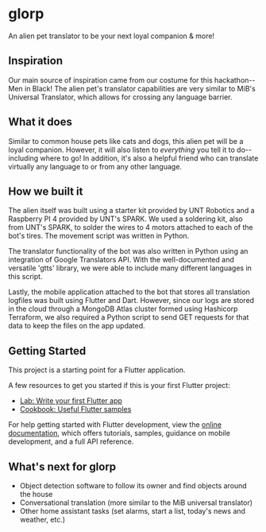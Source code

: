 # glorp
An alien pet translator to be your next loyal companion & more!

## Inspiration
Our main source of inspiration came from our costume for this hackathon--Men in Black! The alien pet's translator capabilities are very similar to MiB's Universal Translator, which allows for crossing any language barrier.

## What it does
Similar to common house pets like cats and dogs, this alien pet will be a loyal companion. However, it will also listen to *everything* you tell it to do--including where to go! In addition, it's also a helpful friend who can translate virtually any language to or from any other language.

## How we built it
The alien itself was built using a starter kit provided by UNT Robotics and a Raspberry PI 4 provided by UNT's SPARK. We used a soldering kit, also from UNT's SPARK, to solder the wires to 4 motors attached to each of the bot's tires. The movement script was written in Python.

The translator functionality of the bot was also written in Python using an integration of Google Translators API. With the well-documented and versatile 'gtts' library, we were able to include many different languages in this script.

Lastly, the mobile application attached to the bot that stores all translation logfiles was built using Flutter and Dart. However, since our logs are stored in the cloud through a MongoDB Atlas cluster formed using Hashicorp Terraform, we also required a Python script to send GET requests for that data to keep the files on the app updated.

## Getting Started

This project is a starting point for a Flutter application.

A few resources to get you started if this is your first Flutter project:

- [Lab: Write your first Flutter app](https://docs.flutter.dev/get-started/codelab)
- [Cookbook: Useful Flutter samples](https://docs.flutter.dev/cookbook)

For help getting started with Flutter development, view the
[online documentation](https://docs.flutter.dev/), which offers tutorials,
samples, guidance on mobile development, and a full API reference.

## What's next for glorp
- Object detection software to follow its owner and find objects around the house
- Conversational translation (more similar to the MiB universal translator)
- Other home assistant tasks (set alarms, start a list, today's news and weather, etc.)
